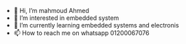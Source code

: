 - 👋 Hi, I’m mahmoud Ahmed
- 👀 I’m interested in embedded system
- 🌱 I’m currently learning embedded systems and electronis 
- 📫 How to reach me on whatsapp 01200067076 

<!---
0ka22/0ka22 is a ✨ special ✨ repository because its `README.md` (this file) appears on your GitHub profile.
You can click the Preview link to take a look at your changes.
--->
